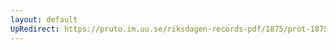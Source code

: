 ```yaml
---
layout: default
UpRedirect: https://pruto.im.uu.se/riksdagen-records-pdf/1875/prot-1875--fk--033/prot-1875--fk--033_015.pdf
---
```

